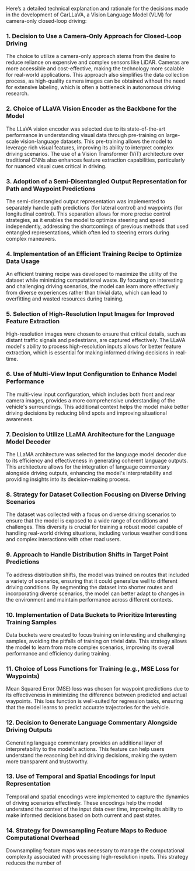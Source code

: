 Here’s a detailed technical explanation and rationale for the decisions made in the development of CarLLaVA, a Vision Language Model (VLM) for camera-only closed-loop driving:

### 1. Decision to Use a Camera-Only Approach for Closed-Loop Driving
The choice to utilize a camera-only approach stems from the desire to reduce reliance on expensive and complex sensors like LiDAR. Cameras are more accessible and cost-effective, making the technology more scalable for real-world applications. This approach also simplifies the data collection process, as high-quality camera images can be obtained without the need for extensive labeling, which is often a bottleneck in autonomous driving research.

### 2. Choice of LLaVA Vision Encoder as the Backbone for the Model
The LLaVA vision encoder was selected due to its state-of-the-art performance in understanding visual data through pre-training on large-scale vision-language datasets. This pre-training allows the model to leverage rich visual features, improving its ability to interpret complex driving scenarios. The use of a Vision Transformer (ViT) architecture over traditional CNNs also enhances feature extraction capabilities, particularly for nuanced visual cues critical in driving.

### 3. Adoption of a Semi-Disentangled Output Representation for Path and Waypoint Predictions
The semi-disentangled output representation was implemented to separately handle path predictions (for lateral control) and waypoints (for longitudinal control). This separation allows for more precise control strategies, as it enables the model to optimize steering and speed independently, addressing the shortcomings of previous methods that used entangled representations, which often led to steering errors during complex maneuvers.

### 4. Implementation of an Efficient Training Recipe to Optimize Data Usage
An efficient training recipe was developed to maximize the utility of the dataset while minimizing computational waste. By focusing on interesting and challenging driving scenarios, the model can learn more effectively from diverse experiences rather than trivial data, which can lead to overfitting and wasted resources during training.

### 5. Selection of High-Resolution Input Images for Improved Feature Extraction
High-resolution images were chosen to ensure that critical details, such as distant traffic signals and pedestrians, are captured effectively. The LLaVA model's ability to process high-resolution inputs allows for better feature extraction, which is essential for making informed driving decisions in real-time.

### 6. Use of Multi-View Input Configuration to Enhance Model Performance
The multi-view input configuration, which includes both front and rear camera images, provides a more comprehensive understanding of the vehicle's surroundings. This additional context helps the model make better driving decisions by reducing blind spots and improving situational awareness.

### 7. Decision to Utilize LLaMA Architecture for the Language Model Decoder
The LLaMA architecture was selected for the language model decoder due to its efficiency and effectiveness in generating coherent language outputs. This architecture allows for the integration of language commentary alongside driving outputs, enhancing the model's interpretability and providing insights into its decision-making process.

### 8. Strategy for Dataset Collection Focusing on Diverse Driving Scenarios
The dataset was collected with a focus on diverse driving scenarios to ensure that the model is exposed to a wide range of conditions and challenges. This diversity is crucial for training a robust model capable of handling real-world driving situations, including various weather conditions and complex interactions with other road users.

### 9. Approach to Handle Distribution Shifts in Target Point Predictions
To address distribution shifts, the model was trained on routes that included a variety of scenarios, ensuring that it could generalize well to different driving conditions. By segmenting the dataset into shorter routes and incorporating diverse scenarios, the model can better adapt to changes in the environment and maintain performance across different contexts.

### 10. Implementation of Data Buckets to Prioritize Interesting Training Samples
Data buckets were created to focus training on interesting and challenging samples, avoiding the pitfalls of training on trivial data. This strategy allows the model to learn from more complex scenarios, improving its overall performance and efficiency during training.

### 11. Choice of Loss Functions for Training (e.g., MSE Loss for Waypoints)
Mean Squared Error (MSE) loss was chosen for waypoint predictions due to its effectiveness in minimizing the difference between predicted and actual waypoints. This loss function is well-suited for regression tasks, ensuring that the model learns to predict accurate trajectories for the vehicle.

### 12. Decision to Generate Language Commentary Alongside Driving Outputs
Generating language commentary provides an additional layer of interpretability to the model's actions. This feature can help users understand the reasoning behind driving decisions, making the system more transparent and trustworthy.

### 13. Use of Temporal and Spatial Encodings for Input Representation
Temporal and spatial encodings were implemented to capture the dynamics of driving scenarios effectively. These encodings help the model understand the context of the input data over time, improving its ability to make informed decisions based on both current and past states.

### 14. Strategy for Downsampling Feature Maps to Reduce Computational Overhead
Downsampling feature maps was necessary to manage the computational complexity associated with processing high-resolution inputs. This strategy reduces the number of